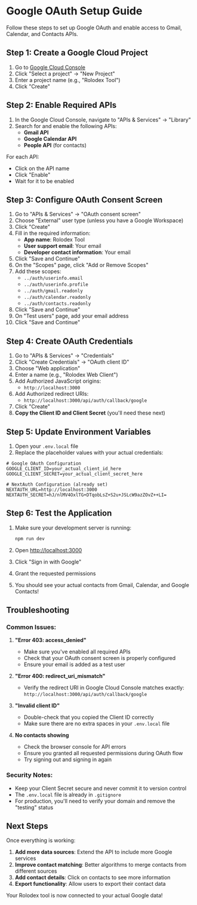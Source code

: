 # Google OAuth Setup Guide

Follow these steps to set up Google OAuth and enable access to Gmail, Calendar, and Contacts APIs.

## Step 1: Create a Google Cloud Project

1. Go to [Google Cloud Console](https://console.cloud.google.com/)
2. Click "Select a project" → "New Project"
3. Enter a project name (e.g., "Rolodex Tool")
4. Click "Create"

## Step 2: Enable Required APIs

1. In the Google Cloud Console, navigate to "APIs & Services" → "Library"
2. Search for and enable the following APIs:
   - **Gmail API**
   - **Google Calendar API**
   - **People API** (for contacts)

For each API:

- Click on the API name
- Click "Enable"
- Wait for it to be enabled

## Step 3: Configure OAuth Consent Screen

1. Go to "APIs & Services" → "OAuth consent screen"
2. Choose "External" user type (unless you have a Google Workspace)
3. Click "Create"
4. Fill in the required information:
   - **App name**: Rolodex Tool
   - **User support email**: Your email
   - **Developer contact information**: Your email
5. Click "Save and Continue"
6. On the "Scopes" page, click "Add or Remove Scopes"
7. Add these scopes:
   - `../auth/userinfo.email`
   - `../auth/userinfo.profile`
   - `../auth/gmail.readonly`
   - `../auth/calendar.readonly`
   - `../auth/contacts.readonly`
8. Click "Save and Continue"
9. On "Test users" page, add your email address
10. Click "Save and Continue"

## Step 4: Create OAuth Credentials

1. Go to "APIs & Services" → "Credentials"
2. Click "Create Credentials" → "OAuth client ID"
3. Choose "Web application"
4. Enter a name (e.g., "Rolodex Web Client")
5. Add Authorized JavaScript origins:
   - `http://localhost:3000`
6. Add Authorized redirect URIs:
   - `http://localhost:3000/api/auth/callback/google`
7. Click "Create"
8. **Copy the Client ID and Client Secret** (you'll need these next)

## Step 5: Update Environment Variables

1. Open your `.env.local` file
2. Replace the placeholder values with your actual credentials:

```env
# Google OAuth Configuration
GOOGLE_CLIENT_ID=your_actual_client_id_here
GOOGLE_CLIENT_SECRET=your_actual_client_secret_here

# NextAuth Configuration (already set)
NEXTAUTH_URL=http://localhost:3000
NEXTAUTH_SECRET=hJ/nlMV4OxlTG+DTqobLsZ+S2u+JSLcW9azZOvZ++LI=
```

## Step 6: Test the Application

1. Make sure your development server is running:

   ```bash
   npm run dev
   ```

2. Open [http://localhost:3000](http://localhost:3000)
3. Click "Sign in with Google"
4. Grant the requested permissions
5. You should see your actual contacts from Gmail, Calendar, and Google Contacts!

## Troubleshooting

### Common Issues:

1. **"Error 403: access_denied"**

   - Make sure you've enabled all required APIs
   - Check that your OAuth consent screen is properly configured
   - Ensure your email is added as a test user

2. **"Error 400: redirect_uri_mismatch"**

   - Verify the redirect URI in Google Cloud Console matches exactly: `http://localhost:3000/api/auth/callback/google`

3. **"Invalid client ID"**

   - Double-check that you copied the Client ID correctly
   - Make sure there are no extra spaces in your `.env.local` file

4. **No contacts showing**
   - Check the browser console for API errors
   - Ensure you granted all requested permissions during OAuth flow
   - Try signing out and signing in again

### Security Notes:

- Keep your Client Secret secure and never commit it to version control
- The `.env.local` file is already in `.gitignore`
- For production, you'll need to verify your domain and remove the "testing" status

## Next Steps

Once everything is working:

1. **Add more data sources**: Extend the API to include more Google services
2. **Improve contact matching**: Better algorithms to merge contacts from different sources
3. **Add contact details**: Click on contacts to see more information
4. **Export functionality**: Allow users to export their contact data

Your Rolodex tool is now connected to your actual Google data!
